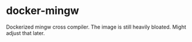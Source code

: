 # docker-mingw
Dockerized mingw cross compiler. The image is still heavily bloated. Might adjust that later.
